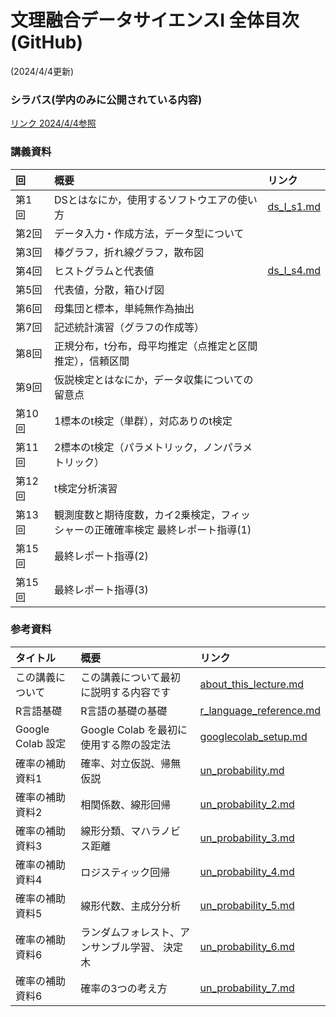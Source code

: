 # 文理融合データサイエンスI 全体目次(GitHub)
(2024/4/4更新)


### シラバス(学内のみに公開されている内容)
[リンク 2024/4/4参照](https://office3.bb.twcu.ac.jp/campusweb/campussquare.do?_flowExecutionKey=_cD314968E-904A-E725-1CBC-50EC6CBEEC59_k9B9EFC98-C039-F1D7-B7E5-7DB90613556C)

### 講義資料


| 回      | 概要   |  リンク                                      |
|:--     |:--     | :--      |
| 第1回&nbsp;&nbsp;&nbsp;&nbsp;| DSとはなにか，使用するソフトウエアの使い方   | [ds_I_s1.md](text/ds_I_s1.md) |
| 第2回  | データ入力・作成方法，データ型について   |  |
| 第3回  | 棒グラフ，折れ線グラフ，散布図  |  |
| 第4回  | ヒストグラムと代表値  |  [ds_I_s4.md](text/ds_I_s4.md) |
| 第5回  | 代表値，分散，箱ひげ図  |  |
| 第6回  | 母集団と標本，単純無作為抽出  |  |
| 第7回  | 記述統計演習（グラフの作成等）  |  |
| 第8回  | 正規分布，t分布，母平均推定（点推定と区間推定），信頼区間  |  |
| 第9回  | 仮説検定とはなにか，データ収集についての留意点  |  |
| 第10回 | 1標本のt検定（単群），対応ありのt検定  |  |
| 第11回 | 2標本のt検定（パラメトリック，ノンパラメトリック）  |  |
| 第12回 | t検定分析演習  |  |
| 第13回 | 観測度数と期待度数，カイ2乗検定，フィッシャーの正確確率検定  最終レポート指導(1)  |  |
| 第15回 | 最終レポート指導(2)  |  |
| 第15回 | 最終レポート指導(3)  |  |



### 参考資料
| タイトル           | 概要   |  リンク                                      |
|:--           |:--     | :--                                         |
| この講義について  | この講義について最初に説明する内容です   | [about_this_lecture.md](reference/about_this_lecture.md) |
| R言語基礎  | R言語の基礎の基礎   | [r_language_reference.md](reference/r_language_reference.md) |
| Google Colab 設定  | Google Colab を最初に使用する際の設定法   | [googlecolab_setup.md](reference/googlecolab_setup.md) |
| 確率の補助資料1 | 確率、対立仮説、帰無仮説       | [un_probability.md](reference/un_probability.md) |
| 確率の補助資料2 | 相関係数、線形回帰            | [un_probability_2.md](reference/un_probability_2.md) |
| 確率の補助資料3 | 線形分類、マハラノビス距離    | [un_probability_3.md](reference/un_probability_3.md) |
| 確率の補助資料4 | ロジスティック回帰           | [un_probability_4.md](reference/un_probability_4.md) |
| 確率の補助資料5 | 線形代数、主成分分析         | [un_probability_5.md](reference/un_probability_5.md) |
| 確率の補助資料6 | ランダムフォレスト、アンサンブル学習、 決定木  | [un_probability_6.md](reference/un_probability_6.md) |
| 確率の補助資料6 | 確率の3つの考え方  | [un_probability_7.md](reference/un_probability_7.md) |